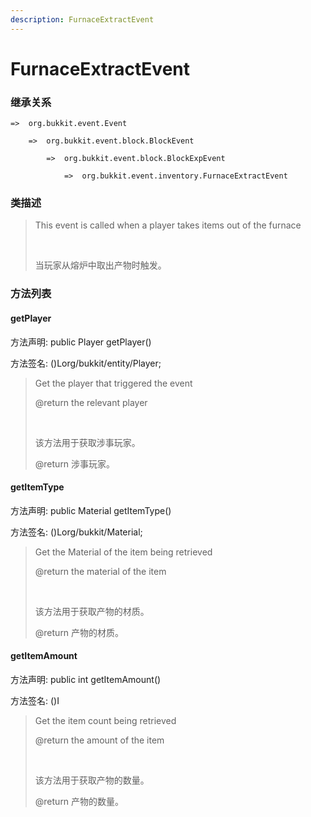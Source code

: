 ```yaml
---
description: FurnaceExtractEvent
---
```


# FurnaceExtractEvent

### 继承关系

    =>  org.bukkit.event.Event

        =>  org.bukkit.event.block.BlockEvent

            =>  org.bukkit.event.block.BlockExpEvent

                =>  org.bukkit.event.inventory.FurnaceExtractEvent

### 类描述

> This event is called when a player takes items out of the furnace
> 
> <br>
> 
> 当玩家从熔炉中取出产物时触发。

### 方法列表

#### getPlayer

方法声明: public Player getPlayer()

方法签名: ()Lorg/bukkit/entity/Player;

> Get the player that triggered the event
> 
> @return the relevant player
> 
> <br>
> 
> 该方法用于获取涉事玩家。
> 
> @return 涉事玩家。

#### getItemType

方法声明: public Material getItemType()

方法签名: ()Lorg/bukkit/Material;

> Get the Material of the item being retrieved
> 
> @return the material of the item
> 
> <br>
> 
> 该方法用于获取产物的材质。
> 
> @return 产物的材质。

#### getItemAmount

方法声明: public int getItemAmount()

方法签名: ()I

> Get the item count being retrieved
> 
> @return the amount of the item
> 
> <br>
> 
> 该方法用于获取产物的数量。
> 
> @return 产物的数量。